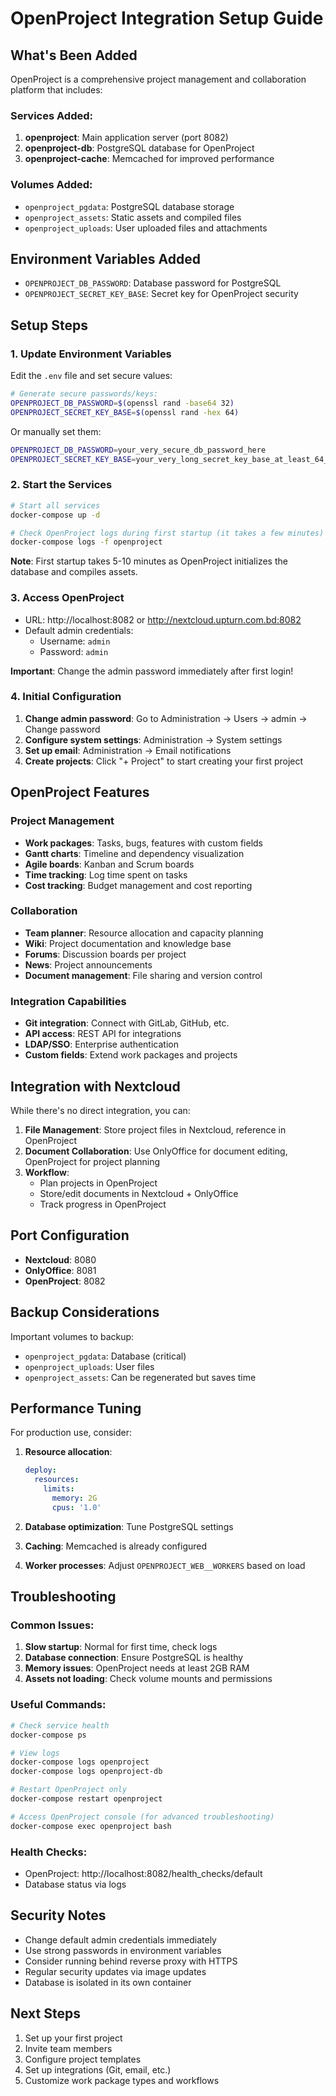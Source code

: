 # OpenProject Integration Setup Guide

## What's Been Added

OpenProject is a comprehensive project management and collaboration platform that includes:

### Services Added:
1. **openproject**: Main application server (port 8082)
2. **openproject-db**: PostgreSQL database for OpenProject
3. **openproject-cache**: Memcached for improved performance

### Volumes Added:
- `openproject_pgdata`: PostgreSQL database storage
- `openproject_assets`: Static assets and compiled files
- `openproject_uploads`: User uploaded files and attachments

## Environment Variables Added

- `OPENPROJECT_DB_PASSWORD`: Database password for PostgreSQL
- `OPENPROJECT_SECRET_KEY_BASE`: Secret key for OpenProject security

## Setup Steps

### 1. Update Environment Variables

Edit the `.env` file and set secure values:

```bash
# Generate secure passwords/keys:
OPENPROJECT_DB_PASSWORD=$(openssl rand -base64 32)
OPENPROJECT_SECRET_KEY_BASE=$(openssl rand -hex 64)
```

Or manually set them:
```bash
OPENPROJECT_DB_PASSWORD=your_very_secure_db_password_here
OPENPROJECT_SECRET_KEY_BASE=your_very_long_secret_key_base_at_least_64_characters_long
```

### 2. Start the Services

```bash
# Start all services
docker-compose up -d

# Check OpenProject logs during first startup (it takes a few minutes)
docker-compose logs -f openproject
```

**Note**: First startup takes 5-10 minutes as OpenProject initializes the database and compiles assets.

### 3. Access OpenProject

- URL: http://localhost:8082 or http://nextcloud.upturn.com.bd:8082
- Default admin credentials:
  - Username: `admin`
  - Password: `admin`

**Important**: Change the admin password immediately after first login!

### 4. Initial Configuration

1. **Change admin password**: Go to Administration → Users → admin → Change password
2. **Configure system settings**: Administration → System settings
3. **Set up email**: Administration → Email notifications
4. **Create projects**: Click "+ Project" to start creating your first project

## OpenProject Features

### Project Management
- **Work packages**: Tasks, bugs, features with custom fields
- **Gantt charts**: Timeline and dependency visualization  
- **Agile boards**: Kanban and Scrum boards
- **Time tracking**: Log time spent on tasks
- **Cost tracking**: Budget management and cost reporting

### Collaboration
- **Team planner**: Resource allocation and capacity planning
- **Wiki**: Project documentation and knowledge base
- **Forums**: Discussion boards per project
- **News**: Project announcements
- **Document management**: File sharing and version control

### Integration Capabilities
- **Git integration**: Connect with GitLab, GitHub, etc.
- **API access**: REST API for integrations
- **LDAP/SSO**: Enterprise authentication
- **Custom fields**: Extend work packages and projects

## Integration with Nextcloud

While there's no direct integration, you can:

1. **File Management**: Store project files in Nextcloud, reference in OpenProject
2. **Document Collaboration**: Use OnlyOffice for document editing, OpenProject for project planning
3. **Workflow**: 
   - Plan projects in OpenProject
   - Store/edit documents in Nextcloud + OnlyOffice
   - Track progress in OpenProject

## Port Configuration

- **Nextcloud**: 8080
- **OnlyOffice**: 8081  
- **OpenProject**: 8082

## Backup Considerations

Important volumes to backup:
- `openproject_pgdata`: Database (critical)
- `openproject_uploads`: User files
- `openproject_assets`: Can be regenerated but saves time

## Performance Tuning

For production use, consider:

1. **Resource allocation**:
   ```yaml
   deploy:
     resources:
       limits:
         memory: 2G
         cpus: '1.0'
   ```

2. **Database optimization**: Tune PostgreSQL settings
3. **Caching**: Memcached is already configured
4. **Worker processes**: Adjust `OPENPROJECT_WEB__WORKERS` based on load

## Troubleshooting

### Common Issues:
1. **Slow startup**: Normal for first time, check logs
2. **Database connection**: Ensure PostgreSQL is healthy
3. **Memory issues**: OpenProject needs at least 2GB RAM
4. **Assets not loading**: Check volume mounts and permissions

### Useful Commands:
```bash
# Check service health
docker-compose ps

# View logs
docker-compose logs openproject
docker-compose logs openproject-db

# Restart OpenProject only
docker-compose restart openproject

# Access OpenProject console (for advanced troubleshooting)
docker-compose exec openproject bash
```

### Health Checks:
- OpenProject: http://localhost:8082/health_checks/default
- Database status via logs

## Security Notes

- Change default admin credentials immediately
- Use strong passwords in environment variables
- Consider running behind reverse proxy with HTTPS
- Regular security updates via image updates
- Database is isolated in its own container

## Next Steps

1. Set up your first project
2. Invite team members
3. Configure project templates
4. Set up integrations (Git, email, etc.)
5. Customize work package types and workflows
